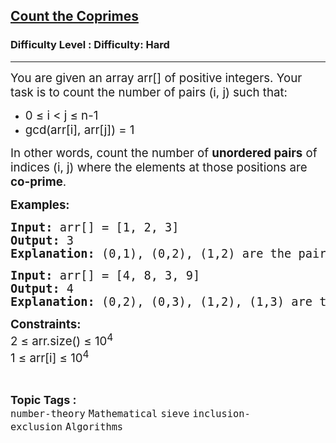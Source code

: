 <h2><a href="https://www.geeksforgeeks.org/problems/count-the-coprimes/1?_gl=1*vl1jck*_up*MQ..*_gs*MQ..&gclid=EAIaIQobChMI3Pr-taejjgMVKF0PAh2ogQAHEAAYASAAEgJbLPD_BwE">Count the Coprimes</a></h2><h3>Difficulty Level : Difficulty: Hard</h3><hr><div class="problems_problem_content__Xm_eO"><p><span style="font-size: 14pt;">You are given an array arr[] of positive integers. Your task is to count the number of pairs (i, j) such that:</span></p>
<p><span style="font-size: 14pt;"> </span></p>
<ul>
<li><span class="katex" style="font-size: 14pt;">0 ≤ i &lt; j ≤ n-1</span></li>
<li><span class="katex" style="font-size: 14pt;">gcd(arr[i], arr[j]) = 1</span></li>
</ul>
<p data-start="370" data-end="505"><span style="font-size: 14pt;">In other words, count the number of <strong data-start="406" data-end="425">unordered pairs</strong> of indices (i, j) where the elements at those positions are <strong data-start="492" data-end="504">co-prime</strong>.</span></p>
<p data-start="370" data-end="505"><strong><span style="font-size: 14pt;">Examples:<br></span></strong></p>
<pre data-start="370" data-end="505"><strong><span style="font-size: 14pt;">Input: </span></strong><span style="font-size: 14pt;">arr[] = [1, 2, 3]</span><strong><span style="font-size: 14pt;"><br>Output: </span></strong><span style="font-size: 14pt;">3</span><strong><span style="font-size: 14pt;"><br>Explanation: </span></strong><span style="font-size: 14pt;">(0,1), (0,2), (1,2) are the pair of indices where gcd(arr[i], arr[j]) = 1</span><strong><span style="font-size: 14pt;"><br></span></strong></pre>
<pre><strong><span style="font-size: 14pt;">Input:</span></strong><span style="font-size: 14pt;"> arr[] = [4, 8, 3, 9]</span><strong><span style="font-size: 14pt;"><br>Output: </span></strong><span style="font-size: 14pt;">4</span><strong><span style="font-size: 14pt;"><br>Explanation: </span></strong><span style="font-size: 14pt;">(0,2), (0,3), (1,2), (1,3) are the pair of indices where gcd(arr[i], arr[j]) = 1<br></span></pre>
<p><strong><span style="font-size: 14pt;">Constraints:<br></span></strong><span style="font-size: 14pt;">2 ≤ arr.size() ≤ 10<sup>4</sup></span><strong><span style="font-size: 14pt;"><br></span></strong><span style="font-size: 14pt;">1 ≤ arr[i] ≤ 10</span><span style="font-size: 14pt;"><sup>4</sup></span></p></div><br><p><span style=font-size:18px><strong>Topic Tags : </strong><br><code>number-theory</code>&nbsp;<code>Mathematical</code>&nbsp;<code>sieve</code>&nbsp;<code>inclusion-exclusion</code>&nbsp;<code>Algorithms</code>&nbsp;
